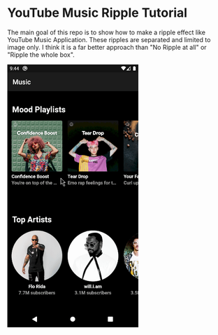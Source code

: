 # YouTube Music Ripple Tutorial

The main goal of this repo is to show how to make a ripple effect like YouTube Music Application. These ripples are separated and limited to image only. I think it is a far better approach than "No Ripple at all" or "Ripple the whole box".

![Demo](demo/demo.gif)